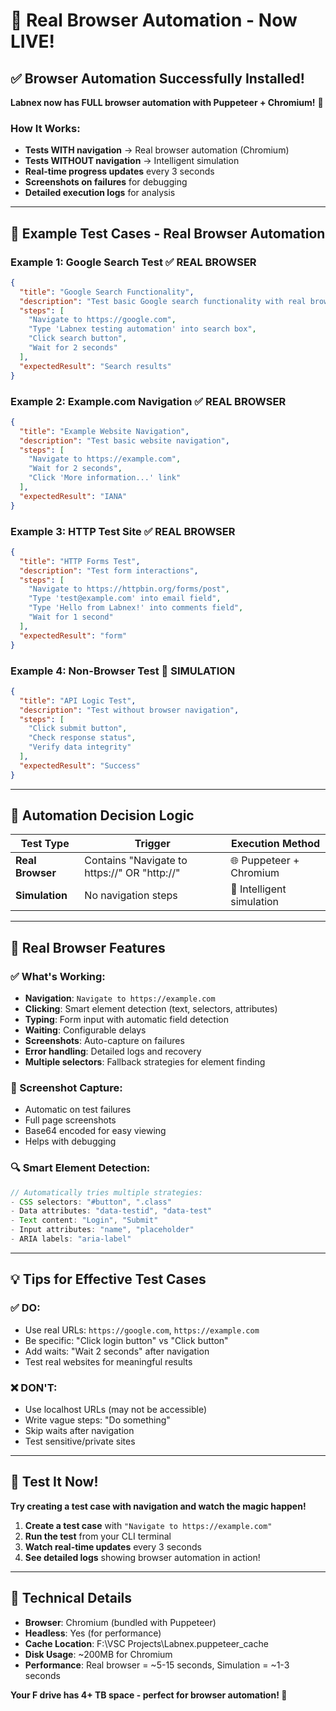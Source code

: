 # 🚀 Real Browser Automation - Now LIVE!

## ✅ Browser Automation Successfully Installed!

**Labnex now has FULL browser automation with Puppeteer + Chromium!** 🎉

### How It Works:
- **Tests WITH navigation** → Real browser automation (Chromium)
- **Tests WITHOUT navigation** → Intelligent simulation
- **Real-time progress updates** every 3 seconds
- **Screenshots on failures** for debugging
- **Detailed execution logs** for analysis

---

## 🌟 Example Test Cases - Real Browser Automation

### Example 1: Google Search Test ✅ **REAL BROWSER**
```json
{
  "title": "Google Search Functionality",
  "description": "Test basic Google search functionality with real browser",
  "steps": [
    "Navigate to https://google.com",
    "Type 'Labnex testing automation' into search box",
    "Click search button",
    "Wait for 2 seconds"
  ],
  "expectedResult": "Search results"
}
```

### Example 2: Example.com Navigation ✅ **REAL BROWSER**
```json
{
  "title": "Example Website Navigation",
  "description": "Test basic website navigation",
  "steps": [
    "Navigate to https://example.com",
    "Wait for 2 seconds",
    "Click 'More information...' link"
  ],
  "expectedResult": "IANA"
}
```

### Example 3: HTTP Test Site ✅ **REAL BROWSER**
```json
{
  "title": "HTTP Forms Test",
  "description": "Test form interactions",
  "steps": [
    "Navigate to https://httpbin.org/forms/post",
    "Type 'test@example.com' into email field",
    "Type 'Hello from Labnex!' into comments field",
    "Wait for 1 second"
  ],
  "expectedResult": "form"
}
```

### Example 4: Non-Browser Test 🔄 **SIMULATION**
```json
{
  "title": "API Logic Test",
  "description": "Test without browser navigation",
  "steps": [
    "Click submit button",
    "Check response status",
    "Verify data integrity"
  ],
  "expectedResult": "Success"
}
```

---

## 🎯 Automation Decision Logic

| Test Type | Trigger | Execution Method |
|-----------|---------|------------------|
| **Real Browser** | Contains "Navigate to https://" OR "http://" | 🌐 Puppeteer + Chromium |
| **Simulation** | No navigation steps | 🤖 Intelligent simulation |

---

## 🚀 Real Browser Features

### ✅ What's Working:
- **Navigation**: `Navigate to https://example.com`
- **Clicking**: Smart element detection (text, selectors, attributes)
- **Typing**: Form input with automatic field detection
- **Waiting**: Configurable delays
- **Screenshots**: Auto-capture on failures
- **Error handling**: Detailed logs and recovery
- **Multiple selectors**: Fallback strategies for element finding

### 📸 Screenshot Capture:
- Automatic on test failures
- Full page screenshots
- Base64 encoded for easy viewing
- Helps with debugging

### 🔍 Smart Element Detection:
```javascript
// Automatically tries multiple strategies:
- CSS selectors: "#button", ".class"
- Data attributes: "data-testid", "data-test"
- Text content: "Login", "Submit"
- Input attributes: "name", "placeholder"
- ARIA labels: "aria-label"
```

---

## 💡 Tips for Effective Test Cases

### ✅ DO:
- Use real URLs: `https://google.com`, `https://example.com`
- Be specific: "Click login button" vs "Click button"
- Add waits: "Wait 2 seconds" after navigation
- Test real websites for meaningful results

### ❌ DON'T:
- Use localhost URLs (may not be accessible)
- Write vague steps: "Do something"
- Skip waits after navigation
- Test sensitive/private sites

---

## 🎉 Test It Now!

**Try creating a test case with navigation and watch the magic happen!**

1. **Create a test case** with `"Navigate to https://example.com"`
2. **Run the test** from your CLI terminal
3. **Watch real-time updates** every 3 seconds
4. **See detailed logs** showing browser automation in action!

---

## 🔧 Technical Details

- **Browser**: Chromium (bundled with Puppeteer)
- **Headless**: Yes (for performance)
- **Cache Location**: F:\VSC Projects\Labnex\.puppeteer_cache
- **Disk Usage**: ~200MB for Chromium
- **Performance**: Real browser = ~5-15 seconds, Simulation = ~1-3 seconds

**Your F drive has 4+ TB space - perfect for browser automation! 🚀** 
